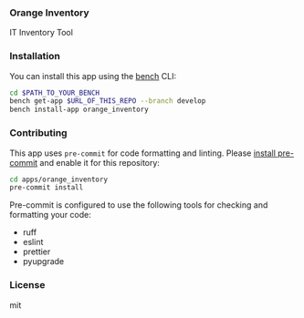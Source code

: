### Orange Inventory

IT Inventory Tool

### Installation

You can install this app using the [bench](https://github.com/frappe/bench) CLI:

```bash
cd $PATH_TO_YOUR_BENCH
bench get-app $URL_OF_THIS_REPO --branch develop
bench install-app orange_inventory
```

### Contributing

This app uses `pre-commit` for code formatting and linting. Please [install pre-commit](https://pre-commit.com/#installation) and enable it for this repository:

```bash
cd apps/orange_inventory
pre-commit install
```

Pre-commit is configured to use the following tools for checking and formatting your code:

- ruff
- eslint
- prettier
- pyupgrade

### License

mit
